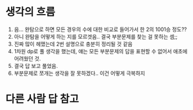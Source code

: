 # 생각의 흐름
1. 음... 완탐으로 하면 모든 경우의 수에 대한 비교로 들어가서 한 2의 1001승 정도??
2. 아니 완탐을 어떻게 하는 지를 모르겟음.. 결국 부분문제를 찾는 걸 못하는 셈;;
3. 진짜 많이 헤맸는데 2번 설명으로 충분히 정리될 것 같음
4. 1차원 dp로 풀 생각을 했는데, 얘는 모든 부분문제의 답을 표현할 수 없어서 애초에 어려웠던 것.
5. 결국 답 보고 풀었음.
6. 부분문제로 쪼개는 생각을 잘 못하겠다.. 이건 어떻게 극복하지

# 다른 사람 답 참고
